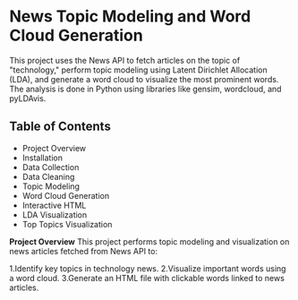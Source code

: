 # News Topic Modeling and Word Cloud Generation

This project uses the News API to fetch articles on the topic of "technology," perform topic modeling using Latent Dirichlet Allocation (LDA), and generate a word cloud to visualize the most prominent words. The analysis is done in Python using libraries like gensim, wordcloud, and pyLDAvis.

## Table of Contents
  - Project Overview
  - Installation
  - Data Collection
  - Data Cleaning
  - Topic Modeling
  - Word Cloud Generation
  - Interactive HTML
  - LDA Visualization
  - Top Topics Visualization

**Project Overview**
This project performs topic modeling and visualization on news articles fetched from News API to:

1.Identify key topics in technology news.
2.Visualize important words using a word cloud.
3.Generate an HTML file with clickable words linked to news articles.
